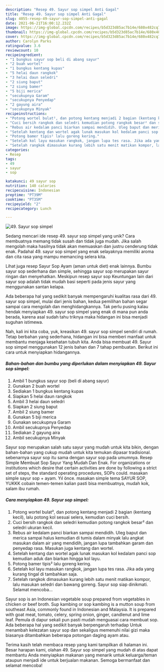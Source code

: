 ```yaml
---
description: "Resep 49. Sayur sop simpel Anti Gagal"
title: "Resep 49. Sayur sop simpel Anti Gagal"
slug: 4055-resep-49-sayur-sop-simpel-anti-gagal
date: 2021-06-21T16:00:12.232Z
image: https://img-global.cpcdn.com/recipes/b5d323d85ac7b14e/680x482cq70/49-sayur-sop-simpel-foto-resep-utama.jpg
thumbnail: https://img-global.cpcdn.com/recipes/b5d323d85ac7b14e/680x482cq70/49-sayur-sop-simpel-foto-resep-utama.jpg
cover: https://img-global.cpcdn.com/recipes/b5d323d85ac7b14e/680x482cq70/49-sayur-sop-simpel-foto-resep-utama.jpg
author: Carolyn Parks
ratingvalue: 3.6
reviewcount: 10
recipeingredient:
- "1 bungkus sayur sop beli di abang sayur"
- "2 buah wortel"
- "1 bungkus kentang kupas"
- "5 helai daun rangkok"
- "3 helai daun seledri"
- "2 siung baput"
- "2 siung bamer"
- "5 biji merica"
- "secukupnya Garam"
- "secukupnya Penyedap"
- "2 gayung aira"
- "secukupnya Minyak"
recipeinstructions:
- "Potong wortel bulat², dan potong kentang menjadi 2 bagian (kentang kecil), lalu potong kol sesuai selera, kemudian cuci bersih."
- "Cuci bersih rangkok dan seledri kemudian potong rangkok besar² dan seledri ukuran kecil."
- "Rebus air kedalam panci biarkan sampai mendidih. Uleg baput dan merica sampai halus kemudian di tumis dalam minyak lalu angkat masukan dalam air yang mendidih, jangan lupa tambahkan garam dan penyedap rasa. Masukan juga kentang dan wortel."
- "Setelah kentang dan wortel agak lunak masukan kol kedalam panci sop kemudian aduk dan biarkan hingga kol layu."
- "Potong bamer tipis² lalu goreng kering."
- "Setelah kol layu masukan rangkok, jangan lupa tes rasa. Jika ada yang kurang tingal di tambahkan saja."
- "Setelah rangkok dimasukan kurang lebih satu menit matikan kompor, lalu masukan seledri dan bawang goreng. Sayur sop siap dinikmati. Selamat mencoba..."
categories:
- Resep
tags:
- 49
- sayur
- sop

katakunci: 49 sayur sop 
nutrition: 140 calories
recipecuisine: Indonesian
preptime: "PT39M"
cooktime: "PT35M"
recipeyield: "2"
recipecategory: Lunch

---
```



![49. Sayur sop simpel](https://img-global.cpcdn.com/recipes/b5d323d85ac7b14e/680x482cq70/49-sayur-sop-simpel-foto-resep-utama.jpg)

Sedang mencari ide resep 49. sayur sop simpel yang unik? Cara membuatnya memang tidak susah dan tidak juga mudah. Jika salah mengolah maka hasilnya tidak akan memuaskan dan justru cenderung tidak enak. Padahal 49. sayur sop simpel yang enak selayaknya memiliki aroma dan cita rasa yang mampu memancing selera kita.

Lihat juga resep Sayur Sop Ayam (aman untuk diet) enak lainnya. Bumbu sayur sop sederhana dan simple, sehingga sayur sop merupakan sayur ringan dan menyehatkan. Meskipun resep sayur sop Keuntungan lain dari sayur sop adalah tidak mudah basi seperti pada jenis sayur yang menggunakan santan kelapa.

Ada beberapa hal yang sedikit banyak mempengaruhi kualitas rasa dari 49. sayur sop simpel, mulai dari jenis bahan, kedua pemilihan bahan segar sampai cara mengolah dan menghidangkannya. Tak perlu pusing kalau hendak menyiapkan 49. sayur sop simpel yang enak di mana pun anda berada, karena asal sudah tahu triknya maka hidangan ini bisa menjadi suguhan istimewa.


Nah, kali ini kita coba, yuk, kreasikan 49. sayur sop simpel sendiri di rumah. Tetap berbahan yang sederhana, hidangan ini bisa memberi manfaat untuk membantu menjaga kesehatan tubuh kita. Anda bisa membuat 49. Sayur sop simpel menggunakan 12 jenis bahan dan 7 tahap pembuatan. Berikut ini cara untuk menyiapkan hidangannya.

<!--inarticleads1-->

##### Bahan-bahan dan bumbu yang diperlukan dalam menyiapkan 49. Sayur sop simpel:

1. Ambil 1 bungkus sayur sop (beli di abang sayur)
1. Gunakan 2 buah wortel
1. Sediakan 1 bungkus kentang kupas
1. Siapkan 5 helai daun rangkok
1. Ambil 3 helai daun seledri
1. Siapkan 2 siung baput
1. Ambil 2 siung bamer
1. Gunakan 5 biji merica
1. Gunakan secukupnya Garam
1. Ambil secukupnya Penyedap
1. Sediakan 2 gayung aira
1. Ambil secukupnya Minyak


Sayur sop merupakan salah satu sayur yang mudah untuk kita bikin, dengan bahan-bahan yang cukup mudah untuk kita temukan dipasar tradisional. sebenarnya sayur sop itu sama dengan sayur sop pada umumnya. Resep Simple Membuat Sop Sayur Yang Mudah Dan Enak. For organizations or institutions which desire that certain activities are done by following a strict set of steps, the standard operating procedures, SOPs could. masakan simple sayur sop + ayam. Yıl önce. masakan simple tema SAYUR SOP, YUKKK cobain temen-temen kalian pasti bisa membuatnya, mudah kok, salam ibu rumah. 

<!--inarticleads2-->

##### Cara menyiapkan 49. Sayur sop simpel:

1. Potong wortel bulat², dan potong kentang menjadi 2 bagian (kentang kecil), lalu potong kol sesuai selera, kemudian cuci bersih.
1. Cuci bersih rangkok dan seledri kemudian potong rangkok besar² dan seledri ukuran kecil.
1. Rebus air kedalam panci biarkan sampai mendidih. Uleg baput dan merica sampai halus kemudian di tumis dalam minyak lalu angkat masukan dalam air yang mendidih, jangan lupa tambahkan garam dan penyedap rasa. Masukan juga kentang dan wortel.
1. Setelah kentang dan wortel agak lunak masukan kol kedalam panci sop kemudian aduk dan biarkan hingga kol layu.
1. Potong bamer tipis² lalu goreng kering.
1. Setelah kol layu masukan rangkok, jangan lupa tes rasa. Jika ada yang kurang tingal di tambahkan saja.
1. Setelah rangkok dimasukan kurang lebih satu menit matikan kompor, lalu masukan seledri dan bawang goreng. Sayur sop siap dinikmati. Selamat mencoba...


Sayur sop is an Indonesian vegetable soup prepared from vegetables in chicken or beef broth. Sup kambing or sop kambing is a mutton soup from southeast Asia, commonly found in Indonesian and Malaysia. It is prepared with goat meat, tomato, celery, spring onion, ginger, candlenut and lime leaf. Pemula di dapur sekali pun pasti mudah menguasai cara membuat sop. Ada beberapa hal yang sedikit banyak berpengaruh terhadap Untuk menambah kelezatan sayur sop dan sekaligus memenuhi nilai gizi maka biasanya ditambahkan beberapa potongan daging ayam atau. 

Terima kasih telah membaca resep yang kami tampilkan di halaman ini. Besar harapan kami, olahan 49. Sayur sop simpel yang mudah di atas dapat membantu Anda menyiapkan makanan yang menarik untuk keluarga/teman ataupun menjadi ide untuk berjualan makanan. Semoga bermanfaat dan selamat mencoba!
